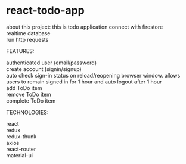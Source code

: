 # react-todo-app

about this project:
this is todo application connect with firestore\
realtime database\
run http requests

FEATURES:

authenticated user (email/password)\
create account (signin/signup)\
auto check sign-in status on reload/reopening browser window. allows users to remain signed in for 1 hour and auto logout after 1 hour\
add ToDo item\
remove ToDo item\
complete ToDo item

TECHNOLOGIES:

react\
redux\
redux-thunk\
axios\
react-router\
material-ui
